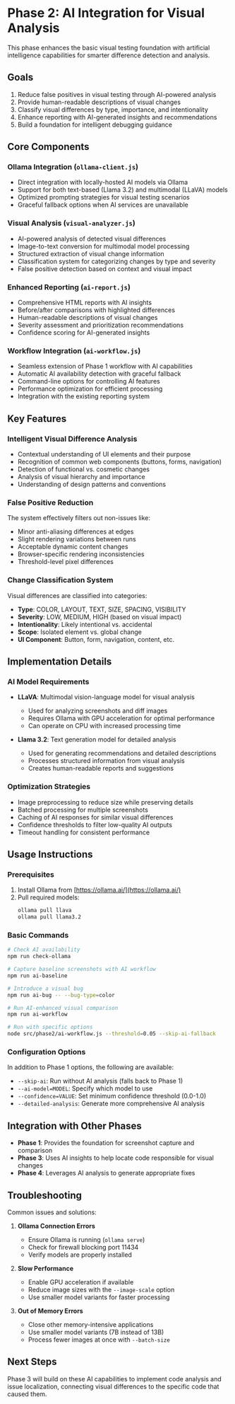 # Phase 2: AI Integration for Visual Analysis

This phase enhances the basic visual testing foundation with artificial intelligence capabilities for smarter difference detection and analysis.

## Goals

1. Reduce false positives in visual testing through AI-powered analysis
2. Provide human-readable descriptions of visual changes
3. Classify visual differences by type, importance, and intentionality
4. Enhance reporting with AI-generated insights and recommendations
5. Build a foundation for intelligent debugging guidance

## Core Components

### Ollama Integration (`ollama-client.js`)

- Direct integration with locally-hosted AI models via Ollama
- Support for both text-based (Llama 3.2) and multimodal (LLaVA) models
- Optimized prompting strategies for visual testing scenarios
- Graceful fallback options when AI services are unavailable
### Visual Analysis (`visual-analyzer.js`)

- AI-powered analysis of detected visual differences
- Image-to-text conversion for multimodal model processing
- Structured extraction of visual change information
- Classification system for categorizing changes by type and severity
- False positive detection based on context and visual impact

### Enhanced Reporting (`ai-report.js`)

- Comprehensive HTML reports with AI insights
- Before/after comparisons with highlighted differences
- Human-readable descriptions of visual changes
- Severity assessment and prioritization recommendations
- Confidence scoring for AI-generated insights

### Workflow Integration (`ai-workflow.js`)

- Seamless extension of Phase 1 workflow with AI capabilities
- Automatic AI availability detection with graceful fallback
- Command-line options for controlling AI features
- Performance optimization for efficient processing
- Integration with the existing reporting system
## Key Features

### Intelligent Visual Difference Analysis

- Contextual understanding of UI elements and their purpose
- Recognition of common web components (buttons, forms, navigation)
- Detection of functional vs. cosmetic changes
- Analysis of visual hierarchy and importance
- Understanding of design patterns and conventions

### False Positive Reduction

The system effectively filters out non-issues like:
- Minor anti-aliasing differences at edges
- Slight rendering variations between runs
- Acceptable dynamic content changes
- Browser-specific rendering inconsistencies
- Threshold-level pixel differences

### Change Classification System

Visual differences are classified into categories:
- **Type**: COLOR, LAYOUT, TEXT, SIZE, SPACING, VISIBILITY
- **Severity**: LOW, MEDIUM, HIGH (based on visual impact)
- **Intentionality**: Likely intentional vs. accidental
- **Scope**: Isolated element vs. global change
- **UI Component**: Button, form, navigation, content, etc.
## Implementation Details

### AI Model Requirements

- **LLaVA**: Multimodal vision-language model for visual analysis
  - Used for analyzing screenshots and diff images
  - Requires Ollama with GPU acceleration for optimal performance
  - Can operate on CPU with increased processing time

- **Llama 3.2**: Text generation model for detailed analysis
  - Used for generating recommendations and detailed descriptions
  - Processes structured information from visual analysis
  - Creates human-readable reports and suggestions

### Optimization Strategies

- Image preprocessing to reduce size while preserving details
- Batched processing for multiple screenshots
- Caching of AI responses for similar visual differences
- Confidence thresholds to filter low-quality AI outputs
- Timeout handling for consistent performance

## Usage Instructions

### Prerequisites

1. Install Ollama from [https://ollama.ai/](https://ollama.ai/)
2. Pull required models:
   ```bash
   ollama pull llava
   ollama pull llama3.2
   ```
### Basic Commands

```bash
# Check AI availability
npm run check-ollama

# Capture baseline screenshots with AI workflow
npm run ai-baseline

# Introduce a visual bug
npm run ai-bug -- --bug-type=color

# Run AI-enhanced visual comparison
npm run ai-workflow

# Run with specific options
node src/phase2/ai-workflow.js --threshold=0.05 --skip-ai-fallback
```

### Configuration Options

In addition to Phase 1 options, the following are available:
- `--skip-ai`: Run without AI analysis (falls back to Phase 1)
- `--ai-model=MODEL`: Specify which model to use
- `--confidence=VALUE`: Set minimum confidence threshold (0.0-1.0)
- `--detailed-analysis`: Generate more comprehensive AI analysis

## Integration with Other Phases

- **Phase 1**: Provides the foundation for screenshot capture and comparison
- **Phase 3**: Uses AI insights to help locate code responsible for visual changes
- **Phase 4**: Leverages AI analysis to generate appropriate fixes

## Troubleshooting

Common issues and solutions:

1. **Ollama Connection Errors**
   - Ensure Ollama is running (`ollama serve`)
   - Check for firewall blocking port 11434
   - Verify models are properly installed

2. **Slow Performance**
   - Enable GPU acceleration if available
   - Reduce image sizes with the `--image-scale` option
   - Use smaller model variants for faster processing

3. **Out of Memory Errors**
   - Close other memory-intensive applications
   - Use smaller model variants (7B instead of 13B)
   - Process fewer images at once with `--batch-size`

## Next Steps

Phase 3 will build on these AI capabilities to implement code analysis and issue localization, connecting visual differences to the specific code that caused them.
